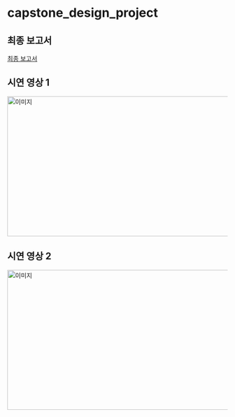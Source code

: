 # capstone_design_project

## 최종 보고서
[최종 보고서](https://github.com/wjdgus2235/capstone_design_project/blob/master/data/report/%EC%BA%A1%EC%8A%A4%ED%86%A49%EC%9B%94.hwp)

## 시연 영상 1
<img src="./data/image/d45fe653-32ef-463f-8f0a-28ac8cb5aea3.gif" alt="이미지" width="640" height="320"> <br>
## 시연 영상 2
<img src="./data/image/21ccaeb7-71d2-40be-bb17-c537d3433807.gif" alt="이미지" width="640" height="320"> <br>
